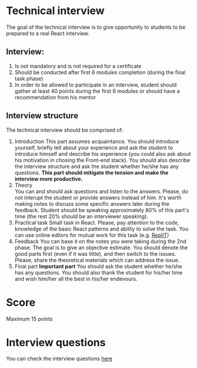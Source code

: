 # Technical interview

The goal of the technical interview is to give opportunity to students to be prepared to a real React interview.

## Interview:

1. Is not mandatory and is not required for a certificate
2. Should be conducted after first 6 modules completion (during the final task phase)
3. In order to be allowed to participate in an interview, student should gather at least 40 points during the first 6 modules or should have a recommendation from his mentor

## Interview structure

The technical interview should be comprised of:

1. Introduction
   This part assumes acquaintance. You should introduce yourself, briefly tell about your experience and ask the student to introduce himself and describe his experience (you could also ask about his motivation in chosing the Front-end stack).
   You should also describe the interview structure and ask the student whether he/she has any questions.
   **This part should mitigate the tension and make the interview more productive.**
2. Theory  
   You can and should ask questions and listen to the answers. Please, do not interupt the student or provide answers instead of him. It's worth making notes to discuss some specific answers later during the feedback. Student should be speaking approximately 80% of this part's time (the rest 20% should be an interviewer speaking).
3. Practical task
   Small task in React. Please, pay attention to the code, knowledge of the basic React patterns and ability to solve the task.
   You can use online editors for mutual work for this task (e.g. [ReplIT](https://replit.com/))
4. Feedback
   You can base it on the notes you were taking during the 2nd phase. The goal is to give an objective estimate. You should denote the good parts first (even if it was little), and then switch to the issues. Please, share the theoretical materials which can address the issue.
5. Final part
   **Important part**
   You should ask the student whether he/she has any questions. You should also thank the student for his/her time and wish him/her all the best in his/her endevours.

# Score

Maximum 15 points

# Interview questions

You can check the interview questions [here](questions.md)
